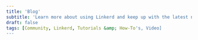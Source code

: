 ```yaml
---
title: 'Blog'
subtitle: 'Learn more about using Linkerd and keep up with the latest news'
draft: false
tags: [Community, Linkerd, Tutorials &amp; How-To's, Video]
---
```

